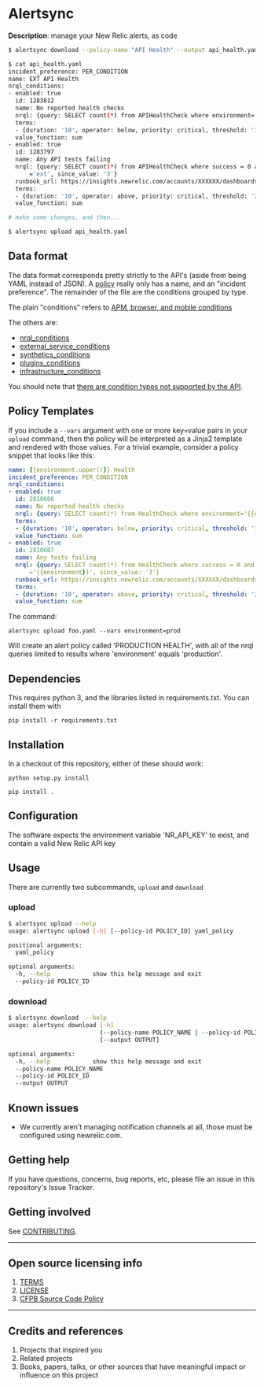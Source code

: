 # Alertsync

**Description**:  manage your New Relic alerts, as code

```bash
$ alertsync download --policy-name "API Health" --output api_health.yaml

$ cat api_health.yaml 
incident_preference: PER_CONDITION
name: EXT API Health
nrql_conditions:
- enabled: true
  id: 1283812
  name: No reported health checks
  nrql: {query: SELECT count(*) from APIHealthCheck where environment='ext', since_value: '3'}
  terms:
  - {duration: '10', operator: below, priority: critical, threshold: '1', time_function: any}
  value_function: sum
- enabled: true
  id: 1283797
  name: Any API tests failing
  nrql: {query: SELECT count(*) from APIHealthCheck where success = 0 and environment
      ='ext', since_value: '3'}
  runbook_url: https://insights.newrelic.com/accounts/XXXXXX/dashboards/554146
  terms:
  - {duration: '10', operator: above, priority: critical, threshold: '2', time_function: any}
  value_function: sum

# make some changes, and then...

$ alertsync upload api_health.yaml
```

## Data format

The data format corresponds pretty strictly to the API's (aside from being YAML instead of JSON). A [policy](https://docs.newrelic.com/docs/alerts/rest-api-alerts/new-relic-alerts-rest-api/rest-api-calls-new-relic-alerts#policies) really only has a name, and an "incident preference". The remainder of the file are the conditions grouped by type.

The plain "conditions" refers to [APM, browser, and mobile conditions](https://docs.newrelic.com/docs/alerts/rest-api-alerts/new-relic-alerts-rest-api/rest-api-calls-new-relic-alerts#conditions)

The others are:

- [nrql_conditions](https://docs.newrelic.com/docs/alerts/rest-api-alerts/new-relic-alerts-rest-api/rest-api-calls-new-relic-alerts#conditions-nrql)
- [external_service_conditions](https://docs.newrelic.com/docs/alerts/rest-api-alerts/new-relic-alerts-rest-api/rest-api-calls-new-relic-alerts#ext-services-conditions)
- [synthetics_conditions](https://docs.newrelic.com/docs/alerts/rest-api-alerts/new-relic-alerts-rest-api/rest-api-calls-new-relic-alerts#synthetics-conditions)
- [plugins_conditions](https://docs.newrelic.com/docs/alerts/rest-api-alerts/new-relic-alerts-rest-api/rest-api-calls-new-relic-alerts#plugins-conditions)
- [infrastructure_conditions](https://docs.newrelic.com/docs/infrastructure/new-relic-infrastructure/infrastructure-alert-conditions/rest-api-calls-new-relic-infrastructure-alerts#condition-types)

You should note that [there are condition types not supported by the API](https://docs.newrelic.com/docs/alerts/rest-api-alerts/new-relic-alerts-rest-api/rest-api-calls-new-relic-alerts#excluded).

## Policy Templates

If you include a `--vars` argument with one or more key=value pairs in your `upload` command, then the policy will be interpreted as a Jinja2 template and rendered with those values. For a trivial example, consider a policy snippet that looks like this:

```yaml
name: {{environment.upper()}} Health
incident_preference: PER_CONDITION
nrql_conditions:
- enabled: true
  id: 2810686
  name: No reported health checks
  nrql: {query: SELECT count(*) from HealthCheck where environment='{{environment}}', since_value: '3'}
  terms:
  - {duration: '10', operator: below, priority: critical, threshold: '1', time_function: any}
  value_function: sum
- enabled: true
  id: 2810687
  name: Any tests failing
  nrql: {query: SELECT count(*) from HealthCheck where success = 0 and environment
      ='{{environment}}', since_value: '3'}
  runbook_url: https://insights.newrelic.com/accounts/XXXXXX/dashboards/554146
  terms:
  - {duration: '10', operator: above, priority: critical, threshold: '2', time_function: any}
  value_function: sum
```

The command:

`alertsync upload foo.yaml --vars environment=prod`

Will create an alert policy called 'PRODUCTION HEALTH', with all of the nrql queries limited to results where 'environment' equals 'production'.


## Dependencies

This requires python 3, and the libraries listed in requirements.txt. You can install them with

`pip install -r requirements.txt`

## Installation

In a checkout of this repository, either of these should work:

`python setup.py install`

`pip install .`


## Configuration

The software expects the environment variable 'NR_API_KEY' to exist, and contain a valid New Relic API key

## Usage

There are currently two subcommands, `upload` and `download`

### upload

```bash
$ alertsync upload --help
usage: alertsync upload [-h] [--policy-id POLICY_ID] yaml_policy

positional arguments:
  yaml_policy

optional arguments:
  -h, --help            show this help message and exit
  --policy-id POLICY_ID
```

### download

```bash
$ alertsync download  --help
usage: alertsync download [-h]
                          (--policy-name POLICY_NAME | --policy-id POLICY_ID)
                          [--output OUTPUT]

optional arguments:
  -h, --help            show this help message and exit
  --policy-name POLICY_NAME
  --policy-id POLICY_ID
  --output OUTPUT
```

## Known issues

- We currently aren't managing notification channels at all, those must be configured using newrelic.com.

## Getting help


If you have questions, concerns, bug reports, etc, please file an issue in this repository's Issue Tracker.

## Getting involved


See [CONTRIBUTING](CONTRIBUTING.md).


----

## Open source licensing info
1. [TERMS](TERMS.md)
2. [LICENSE](LICENSE)
3. [CFPB Source Code Policy](https://github.com/cfpb/source-code-policy/)


----

## Credits and references

1. Projects that inspired you
2. Related projects
3. Books, papers, talks, or other sources that have meaningful impact or influence on this project
